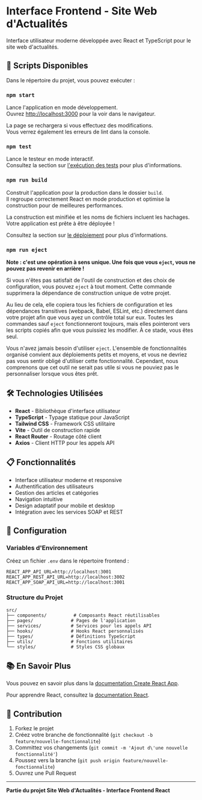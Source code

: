 # Interface Frontend - Site Web d'Actualités

Interface utilisateur moderne développée avec React et TypeScript pour le site web d'actualités.

## 🚀 Scripts Disponibles

Dans le répertoire du projet, vous pouvez exécuter :

### `npm start`

Lance l'application en mode développement.\
Ouvrez [http://localhost:3000](http://localhost:3000) pour la voir dans le navigateur.

La page se rechargera si vous effectuez des modifications.\
Vous verrez également les erreurs de lint dans la console.

### `npm test`

Lance le testeur en mode interactif.\
Consultez la section sur [l'exécution des tests](https://facebook.github.io/create-react-app/docs/running-tests) pour plus d'informations.

### `npm run build`

Construit l'application pour la production dans le dossier `build`.\
Il regroupe correctement React en mode production et optimise la construction pour de meilleures performances.

La construction est minifiée et les noms de fichiers incluent les hachages.\
Votre application est prête à être déployée !

Consultez la section sur [le déploiement](https://facebook.github.io/create-react-app/docs/deployment) pour plus d'informations.

### `npm run eject`

**Note : c'est une opération à sens unique. Une fois que vous `eject`, vous ne pouvez pas revenir en arrière !**

Si vous n'êtes pas satisfait de l'outil de construction et des choix de configuration, vous pouvez `eject` à tout moment. Cette commande supprimera la dépendance de construction unique de votre projet.

Au lieu de cela, elle copiera tous les fichiers de configuration et les dépendances transitives (webpack, Babel, ESLint, etc.) directement dans votre projet afin que vous ayez un contrôle total sur eux. Toutes les commandes sauf `eject` fonctionneront toujours, mais elles pointeront vers les scripts copiés afin que vous puissiez les modifier. À ce stade, vous êtes seul.

Vous n'avez jamais besoin d'utiliser `eject`. L'ensemble de fonctionnalités organisé convient aux déploiements petits et moyens, et vous ne devriez pas vous sentir obligé d'utiliser cette fonctionnalité. Cependant, nous comprenons que cet outil ne serait pas utile si vous ne pouviez pas le personnaliser lorsque vous êtes prêt.

## 🛠️ Technologies Utilisées

- **React** - Bibliothèque d'interface utilisateur
- **TypeScript** - Typage statique pour JavaScript
- **Tailwind CSS** - Framework CSS utilitaire
- **Vite** - Outil de construction rapide
- **React Router** - Routage côté client
- **Axios** - Client HTTP pour les appels API

## 📋 Fonctionnalités

- Interface utilisateur moderne et responsive
- Authentification des utilisateurs
- Gestion des articles et catégories
- Navigation intuitive
- Design adaptatif pour mobile et desktop
- Intégration avec les services SOAP et REST

## 🔧 Configuration

### Variables d'Environnement

Créez un fichier `.env` dans le répertoire frontend :

```env
REACT_APP_API_URL=http://localhost:3001
REACT_APP_REST_API_URL=http://localhost:3002
REACT_APP_SOAP_API_URL=http://localhost:3001
```

### Structure du Projet

```
src/
├── components/          # Composants React réutilisables
├── pages/              # Pages de l'application
├── services/           # Services pour les appels API
├── hooks/              # Hooks React personnalisés
├── types/              # Définitions TypeScript
├── utils/              # Fonctions utilitaires
└── styles/             # Styles CSS globaux
```

## 📚 En Savoir Plus

Vous pouvez en savoir plus dans la [documentation Create React App](https://facebook.github.io/create-react-app/docs/getting-started).

Pour apprendre React, consultez la [documentation React](https://fr.reactjs.org/).

## 🤝 Contribution

1. Forkez le projet
2. Créez votre branche de fonctionnalité (`git checkout -b feature/nouvelle-fonctionnalite`)
3. Committez vos changements (`git commit -m 'Ajout d\'une nouvelle fonctionnalité'`)
4. Poussez vers la branche (`git push origin feature/nouvelle-fonctionnalite`)
5. Ouvrez une Pull Request

---

**Partie du projet Site Web d'Actualités - Interface Frontend React**

